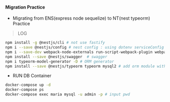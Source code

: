 #### Migration Practice  

- Migrating from ENS(express node sequelize) to NT(nest typeorm) Practice

> LOG 

```bash
npm install -g @nestjs/cli # not use fastify
npm i --save @nestjs/config # nest config : using dotenv serviceConfig 
npm i --save-dev webpack-node-externals run-script-webpack-plugin webpack # hot realod 
npm install --save @nestjs/swagger  # swagger 
npm i typeorm-model-generator -D # ORM generator
npm install --save @nestjs/typeorm typeorm mysql2 # add orm module with mysql
```

</hr>

- RUN DB Container 

```bash 
docker-compose up -d
docker-compose ps
docker-compose exec maria mysql -u admin -p # input pwd 
```

